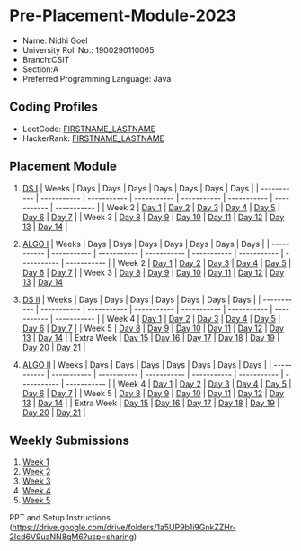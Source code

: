 # Pre-Placement-Module-2023

- Name: Nidhi Goel
- University Roll No.: 1900290110065
- Branch:CSIT
- Section:A
- Preferred Programming Language: Java

## Coding Profiles
- LeetCode: [FIRSTNAME_LASTNAME](https://leetcode.com/ngoel_14/)
- HackerRank: [FIRSTNAME_LASTNAME](https://www.hackerrank.com/nidhigoel76658)

## Placement Module
1. [DS I](https://github.com/nidhigoe/Pre-Placement-Module-2023/tree/main/DS%20I)
    | Weeks | Days | Days | Days | Days | Days | Days | Days |
    | ----------- | ----------- | ----------- | ----------- | ----------- | ----------- | ----------- | ----------- | 
    | Week 2 | [Day 1](https://github.com/nidhigoe/Pre-Placement-Module-2023/tree/main/DS%20I/Day%201) | [Day 2](https://github.com/nidhigoe/Pre-Placement-Module-2023/tree/main/DS%20I/Day%202) | [Day 3](https://github.com/nidhigoe/Pre-Placement-Module-2023/tree/main/DS%20I/Day%203) | [Day 4](https://github.com/nidhigoe/Pre-Placement-Module-2023/tree/main/DS%20I/Day%204) | [Day 5](https://github.com/nidhigoe/Pre-Placement-Module-2023/tree/main/DS%20I/Day%205) | [Day 6](https://github.com/nidhigoe/Pre-Placement-Module-2023/tree/main/DS%20I/Day%206) | [Day 7](https://github.com/nidhigoe/Pre-Placement-Module-2023/tree/main/DS%20I/Day%207) |
    | Week 3 | [Day 8](https://github.com/nidhigoe/Pre-Placement-Module-2023/tree/main/DS%20I/Day%208) | [Day 9](https://github.com/nidhigoe/Pre-Placement-Module-2023/tree/main/DS%20I/Day%209) | [Day 10](https://github.com/nidhigoe/Pre-Placement-Module-2023/tree/main/DS%20I/Day%2010) | [Day 11](https://github.com/nidhigoe/Pre-Placement-Module-2023/tree/main/DS%20I/Day%2011) | [Day 12](https://github.com/nidhigoe/Pre-Placement-Module-2023/tree/main/DS%20I/Day%2012) | [Day 13](https://github.com/nidhigoe/Pre-Placement-Module-2023/tree/main/DS%20I/Day%2013) | [Day 14](https://github.com/nidhigoe/Pre-Placement-Module-2023/tree/main/DS%20I/Day%2014) |
    
2. [ALGO I](https://github.com/nidhigoe/Pre-Placement-Module-2023/tree/main/ALGO%20I)
    | Weeks | Days | Days | Days | Days | Days | Days | Days |
    | ----------- | ----------- | ----------- | ----------- | ----------- | ----------- | ----------- | ----------- |
    | Week 2 | [Day 1](https://github.com/nidhigoe/Pre-Placement-Module-2023/tree/main/ALGO%20I/Day%201) | [Day 2](https://github.com/nidhigoe/Pre-Placement-Module-2023/tree/main/ALGO%20I/Day%202) | [Day 3](https://github.com/nidhigoe/Pre-Placement-Module-2023/tree/main/ALGO%20I/Day%203) | [Day 4](https://github.com/nidhigoe/Pre-Placement-Module-2023/tree/main/ALGO%20I/Day%204) | [Day 5](https://github.com/nidhigoe/Pre-Placement-Module-2023/tree/main/ALGO%20I/Day%205) | [Day 6](https://github.com/nidhigoe/Pre-Placement-Module-2023/tree/main/ALGO%20I/Day%206) | [Day 7](https://github.com/nidhigoe/Pre-Placement-Module-2023/tree/main/ALGO%20I/Day%207) |
    | Week 3 | [Day 8](https://github.com/nidhigoe/Pre-Placement-Module-2023/tree/main/ALGO%20I/Day%208) | [Day 9](https://github.com/nidhigoe/Pre-Placement-Module-2023/tree/main/ALGO%20I/Day%209) | [Day 10](https://github.com/nidhigoe/Pre-Placement-Module-2023/tree/main/ALGO%20I/Day%2010) | [Day 11](https://github.com/nidhigoe/Pre-Placement-Module-2023/tree/main/ALGO%20I/Day%2011) | [Day 12](https://github.com/nidhigoe/Pre-Placement-Module-2023/tree/main/ALGO%20I/Day%2012) | [Day 13](https://github.com/nidhigoe/Pre-Placement-Module-2023/tree/main/ALGO%20I/Day%2013) | [Day 14](https://github.com/nidhigoe/Pre-Placement-Module-2023/tree/main/ALGO%20I/Day%2014)  
    
3. [DS II](https://github.com/nidhigoe/Pre-Placement-Module-2023/tree/main/DS%20II)
    | Weeks | Days | Days | Days | Days | Days | Days | Days |
    | ----------- | ----------- | ----------- | ----------- | ----------- | ----------- | ----------- | ----------- |
    | Week 4 | [Day 1](https://github.com/nidhigoe/Pre-Placement-Module-2023/tree/main/DS%20II/Day%201) | [Day 2](https://github.com/nidhigoe/Pre-Placement-Module-2023/tree/main/DS%20II/Day%202) | [Day 3](https://github.com/nidhigoe/Pre-Placement-Module-2023/tree/main/DS%20II/Day%203) | [Day 4](https://github.com/nidhigoe/Pre-Placement-Module-2023/tree/main/DS%20II/Day%204) | [Day 5](https://github.com/nidhigoe/Pre-Placement-Module-2023/tree/main/DS%20II/Day%205) | [Day 6](https://github.com/nidhigoe/Pre-Placement-Module-2023/tree/main/DS%20II/Day%206) | [Day 7](https://github.com/nidhigoe/Pre-Placement-Module-2023/tree/main/DS%20II/Day%207) | 
    | Week 5 | [Day 8](https://github.com/nidhigoe/Pre-Placement-Module-2023/tree/main/DS%20II/Day%208) | [Day 9](https://github.com/nidhigoe/Pre-Placement-Module-2023/tree/main/DS%20II/Day%209) | [Day 10](https://github.com/nidhigoe/Pre-Placement-Module-2023/tree/main/DS%20II/Day%2010) | [Day 11](https://github.com/nidhigoe/Pre-Placement-Module-2023/tree/main/DS%20II/Day%2011) | [Day 12](https://github.com/nidhigoe/Pre-Placement-Module-2023/tree/main/DS%20II/Day%2012) | [Day 13](https://github.com/nidhigoe/Pre-Placement-Module-2023/tree/main/DS%20II/Day%2013) | [Day 14](https://github.com/nidhigoe/Pre-Placement-Module-2023/tree/main/DS%20II/Day%2014) |
    | Extra Week | [Day 15](https://github.com/nidhigoe/Pre-Placement-Module-2023/tree/main/DS%20II/Day%2015) | [Day 16](https://github.com/nidhigoe/Pre-Placement-Module-2023/tree/main/DS%20II/Day%2016) | [Day 17](https://github.com/nidhigoe/Pre-Placement-Module-2023/tree/main/DS%20II/Day%2017) | [Day 18](https://github.com/nidhigoe/Pre-Placement-Module-2023/tree/main/DS%20II/Day%2018) | [Day 19](https://github.com/nidhigoe/Pre-Placement-Module-2023/tree/main/DS%20II/Day%2019) | [Day 20](https://github.com/nidhigoe/Pre-Placement-Module-2023/tree/main/DS%20II/Day%2020) | [Day 21](https://github.com/nidhigoe/Pre-Placement-Module-2023/tree/main/DS%20II/Day%2021) |
    
4. [ALGO II](https://github.com/nidhigoe/Pre-Placement-Module-2023/tree/main/ALGO%20II)
    | Weeks | Days | Days | Days | Days | Days | Days | Days |
    | ----------- | ----------- | ----------- | ----------- | ----------- | ----------- | ----------- | ----------- |
    | Week 4 | [Day 1](https://github.com/nidhigoe/Pre-Placement-Module-2023/tree/main/ALGO%20II/Day%201) | [Day 2](https://github.com/nidhigoe/Pre-Placement-Module-2023/tree/main/ALGO%20II/Day%202) | [Day 3](https://github.com/nidhigoe/Pre-Placement-Module-2023/tree/main/ALGO%20II/Day%203) | [Day 4](https://github.com/nidhigoe/Pre-Placement-Module-2023/tree/main/ALGO%20II/Day%204) | [Day 5](https://github.com/nidhigoe/Pre-Placement-Module-2023/tree/main/ALGO%20II/Day%205) | [Day 6](https://github.com/nidhigoe/Pre-Placement-Module-2023/tree/main/ALGO%20II/Day%206) | [Day 7](https://github.com/nidhigoe/Pre-Placement-Module-2023/tree/main/ALGO%20II/Day%207) |
    | Week 5 | [Day 8](https://github.com/nidhigoe/Pre-Placement-Module-2023/tree/main/ALGO%20II/Day%208) | [Day 9](https://github.com/nidhigoe/Pre-Placement-Module-2023/tree/main/ALGO%20II/Day%209) | [Day 10](https://github.com/nidhigoe/Pre-Placement-Module-2023/tree/main/ALGO%20II/Day%2010) | [Day 11](https://github.com/nidhigoe/Pre-Placement-Module-2023/tree/main/ALGO%20II/Day%2011) | [Day 12](https://github.com/nidhigoe/Pre-Placement-Module-2023/tree/main/ALGO%20II/Day%2012) | [Day 13](https://github.com/nidhigoe/Pre-Placement-Module-2023/tree/main/ALGO%20II/Day%2013) | [Day 14](https://github.com/nidhigoe/Pre-Placement-Module-2023/tree/main/ALGO%20II/Day%2014) |
    | Extra Week | [Day 15](https://github.com/nidhigoe/Pre-Placement-Module-2023/tree/main/ALGO%20II/Day%2015) | [Day 16](https://github.com/nidhigoe/Pre-Placement-Module-2023/tree/main/ALGO%20II/Day%2016) | [Day 17](https://github.com/nidhigoe/Pre-Placement-Module-2023/tree/main/ALGO%20II/Day%2017) | [Day 18](https://github.com/nidhigoe/Pre-Placement-Module-2023/tree/main/ALGO%20II/Day%2018) | [Day 19](https://github.com/nidhigoe/Pre-Placement-Module-2023/tree/main/ALGO%20II/Day%2019) | [Day 20](https://github.com/nidhigoe/Pre-Placement-Module-2023/tree/main/ALGO%20II/Day%2020) | [Day 21](https://github.com/nidhigoe/Pre-Placement-Module-2023/tree/main/ALGO%20II/Day%2021) |

## Weekly Submissions
1. [Week 1](https://github.com/nidhigoe/Pre-Placement-Module-2023/tree/main/Weekly%20Submissions/Week%201)
2. [Week 2](https://github.com/nidhigoe/Pre-Placement-Module-2023/tree/main/Weekly%20Submissions/Week%202)
3. [Week 3](https://github.com/nidhigoe/Pre-Placement-Module-2023/tree/main/Weekly%20Submissions/Week%203)
4. [Week 4](https://github.com/nidhigoe/Pre-Placement-Module-2023/tree/main/Weekly%20Submissions/Week%204)
5. [Week 5](https://github.com/nidhigoe/Pre-Placement-Module-2023/tree/main/Weekly%20Submissions/Week%205)


PPT and Setup Instructions    
(https://drive.google.com/drive/folders/1a5UP9b1i9GnkZZHr-2Icd6V9uaNN8qM6?usp=sharing)
